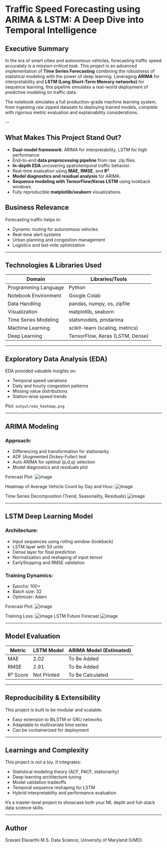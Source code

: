 #  Traffic Speed Forecasting using ARIMA & LSTM: A Deep Dive into Temporal Intelligence

##  Executive Summary

In the era of smart cities and autonomous vehicles, forecasting traffic speed accurately is a *mission-critical task*. This project is an advanced implementation of **Time Series Forecasting** combining the robustness of statistical modeling with the power of deep learning. Leveraging **ARIMA** for interpretability and **LSTM (Long Short-Term Memory networks)** for sequence learning, this pipeline simulates a real-world deployment of predictive modeling on traffic data.

The notebook simulates a full production-grade machine learning system, from ingesting raw zipped datasets to deploying trained models, complete with rigorous metric evaluation and explainability considerations.

--

##  What Makes This Project Stand Out?

-  **Dual-model framework**: ARIMA for interpretability, LSTM for high performance.
-  End-to-end **data preprocessing pipeline** from raw .zip files.
-  **In-depth EDA** uncovering spatiotemporal traffic behavior.
-  Real-time evaluation using **MAE**, **RMSE**, and **R²**.
-  **Model diagnostics and residual analysis** for ARIMA.
-  **Sequence modeling with TensorFlow/Keras LSTM** using lookback windows.
-  Fully reproducible **matplotlib/seaborn** visualizations.
## Business Relevance

Forecasting traffic helps in:

- Dynamic routing for autonomous vehicles  
- Real-time alert systems  
- Urban planning and congestion management  
- Logistics and last-mile optimization  

---

## Technologies & Libraries Used

| Domain                | Libraries/Tools                               |
|------------------------|-----------------------------------------------|
| Programming Language  | Python                                        |
| Notebook Environment  | Google Colab                                  |
| Data Handling         | pandas, numpy, os, zipfile                    |
| Visualization         | matplotlib, seaborn                           |
| Time Series Modeling  | statsmodels, pmdarima                         |
| Machine Learning      | scikit-learn (scaling, metrics)               |
| Deep Learning         | TensorFlow, Keras (LSTM, Dense)               |

---

## Exploratory Data Analysis (EDA)

EDA provided valuable insights on:

- Temporal speed variations  
- Daily and hourly congestion patterns  
- Missing value distributions  
- Station-wise speed trends  

Plot: `output/eda_heatmap.png`

---

## ARIMA Modeling

### Approach:

- Differencing and transformation for stationarity  
- ADF (Augmented Dickey-Fuller) test  
- Auto ARIMA for optimal (p,d,q) selection  
- Model diagnostics and residuals plot  

Forecast Plot:
![image](https://github.com/user-attachments/assets/911ea8f8-203b-4ef1-a465-6473b9067f72)

Heatmap of Average Vehicle Count by Day and Hour:
![image](https://github.com/user-attachments/assets/ed2c1ceb-0fee-4bba-a1ed-5210a326e612)

 Time Series Decomposition (Trend, Seasonality, Residuals)
 ![image](https://github.com/user-attachments/assets/53167818-09a6-412c-8ccd-de26ab2b70b4)


---

## LSTM Deep Learning Model

### Architecture:

- Input sequences using rolling window (lookback)  
- LSTM layer with 50 units  
- Dense layer for final prediction  
- Normalization and reshaping of input tensor  
- EarlyStopping and RMSE validation  

### Training Dynamics:

- Epochs: 100+  
- Batch size: 32  
- Optimizer: Adam  

Forecast Plot: 
![image](https://github.com/user-attachments/assets/05aec4a7-10d7-4039-9d5c-c3164c172399)

Training Loss: 
![image](https://github.com/user-attachments/assets/a9615fd8-9464-4b34-a29e-bf44950a4738)
LSTM Future Forecast
![image](https://github.com/user-attachments/assets/dbef649b-8faf-4f95-9b12-c32643cf0b17)


---

## Model Evaluation

| Metric       | LSTM Model | ARIMA Model (Estimated) |
|--------------|------------|--------------------------|
| MAE          | 2.02       | To Be Added              |
| RMSE         | 2.91       | To Be Added              |
| R² Score     | Not Printed| To Be Calculated         |

---

## Reproducibility & Extensibility

This project is built to be modular and scalable:

- Easy extension to BiLSTM or GRU networks  
- Adaptable to multivariate time series  
- Can be containerized for deployment  

---

## Learnings and Complexity

This project is not a toy. It integrates:

- Statistical modeling theory (ACF, PACF, stationarity)  
- Deep learning architecture tuning  
- Model validation tradeoffs  
- Temporal sequence reshaping for LSTM  
- Hybrid interpretability and performance evaluation  

It’s a master-level project to showcase both your ML depth and full-stack data science skills.



---

## Author
Sravani Elavarthi
M.S. Data Science, University of Maryland (UMD)  


